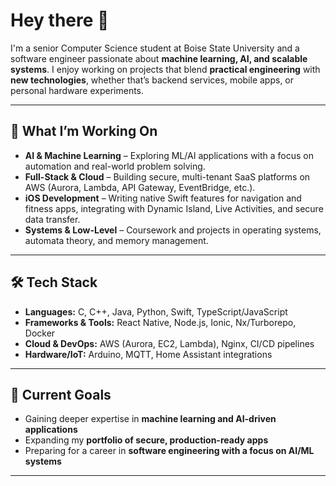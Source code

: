 # Hey there 👋

I'm a senior Computer Science student at Boise State University and a software engineer passionate about **machine learning, AI, and scalable systems**. I enjoy working on projects that blend **practical engineering** with **new technologies**, whether that’s backend services, mobile apps, or personal hardware experiments.

---

## 🚀 What I’m Working On
- **AI & Machine Learning** – Exploring ML/AI applications with a focus on automation and real-world problem solving.  
- **Full-Stack & Cloud** – Building secure, multi-tenant SaaS platforms on AWS (Aurora, Lambda, API Gateway, EventBridge, etc.).  
- **iOS Development** – Writing native Swift features for navigation and fitness apps, integrating with Dynamic Island, Live Activities, and secure data transfer.  
- **Systems & Low-Level** – Coursework and projects in operating systems, automata theory, and memory management.  

---

## 🛠️ Tech Stack
- **Languages:** C, C++, Java, Python, Swift, TypeScript/JavaScript  
- **Frameworks & Tools:** React Native, Node.js, Ionic, Nx/Turborepo, Docker  
- **Cloud & DevOps:** AWS (Aurora, EC2, Lambda), Nginx, CI/CD pipelines  
- **Hardware/IoT:** Arduino, MQTT, Home Assistant integrations  

---

## 🌱 Current Goals
- Gaining deeper expertise in **machine learning and AI-driven applications**  
- Expanding my **portfolio of secure, production-ready apps**  
- Preparing for a career in **software engineering with a focus on AI/ML systems**  

---
